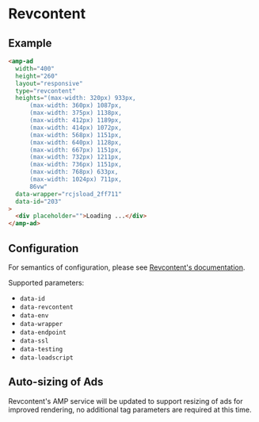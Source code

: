 <!---
Copyright 2015 The AMP HTML Authors. All Rights Reserved.

Licensed under the Apache License, Version 2.0 (the "License");
you may not use this file except in compliance with the License.
You may obtain a copy of the License at

      http://www.apache.org/licenses/LICENSE-2.0

Unless required by applicable law or agreed to in writing, software
distributed under the License is distributed on an "AS-IS" BASIS,
WITHOUT WARRANTIES OR CONDITIONS OF ANY KIND, either express or implied.
See the License for the specific language governing permissions and
limitations under the License.
-->

# Revcontent

## Example

```html
<amp-ad
  width="400"
  height="260"
  layout="responsive"
  type="revcontent"
  heights="(max-width: 320px) 933px,
      (max-width: 360px) 1087px,
      (max-width: 375px) 1138px,
      (max-width: 412px) 1189px,
      (max-width: 414px) 1072px,
      (max-width: 568px) 1151px,
      (max-width: 640px) 1128px,
      (max-width: 667px) 1151px,
      (max-width: 732px) 1211px,
      (max-width: 736px) 1151px,
      (max-width: 768px) 633px,
      (max-width: 1024px) 711px,
      86vw"
  data-wrapper="rcjsload_2ff711"
  data-id="203"
>
  <div placeholder="">Loading ...</div>
</amp-ad>
```

## Configuration

For semantics of configuration, please see
[Revcontent's documentation](https://faq.revcontent.com/).

Supported parameters:

- `data-id`
- `data-revcontent`
- `data-env`
- `data-wrapper`
- `data-endpoint`
- `data-ssl`
- `data-testing`
- `data-loadscript`

## Auto-sizing of Ads

Revcontent's AMP service will be updated to support resizing of ads for improved
rendering, no additional tag parameters are required at this time.
